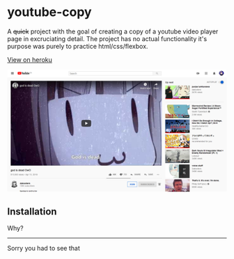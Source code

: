 # youtube-copy
A ~~quick~~ project with the goal of creating a copy of a youtube video player page in excruciating detail. The project has no actual functionality it's purpose was purely to practice html/css/flexbox.

[View on heroku](https://youtube-clone-00001.herokuapp.com/)

![Project screenshot](https://github.com/Somniloquist/youtube-copy/blob/master/public/screenshot.png)

## Installation
Why?

---
Sorry you had to see that
